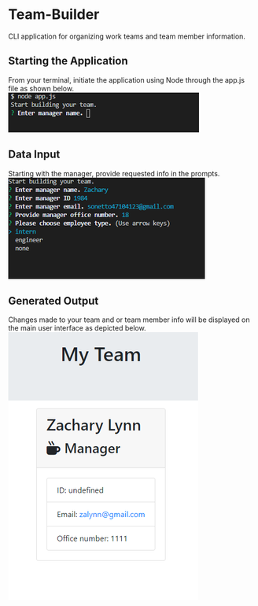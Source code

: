 # Team-Builder
CLI application for organizing work teams and team member information.

## Starting the Application
<p>From your terminal, initiate the application using Node through the app.js file as shown below.
<br>
<img src = nodePrompt.PNG>

## Data Input
<p>Starting with the manager, provide requested info in the prompts.  
<br>
<img src = managerQuestions.PNG>

## Generated Output
<p>Changes made to your team and or team member info will be displayed on the main user interface as depicted below.
<br>
<img src = teamMember.PNG>